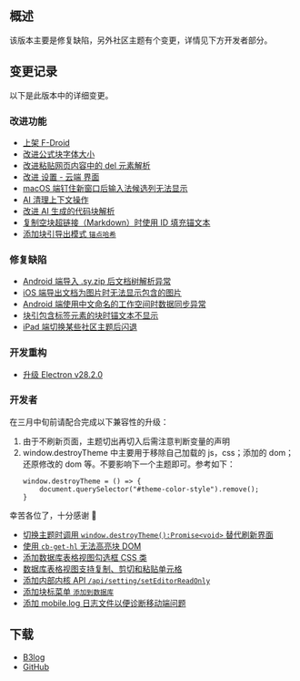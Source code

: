 ## 概述

该版本主要是修复缺陷，另外社区主题有个变更，详情见下方开发者部分。

## 变更记录

以下是此版本中的详细变更。

### 改进功能

* [上架 F-Droid](https://github.com/siyuan-note/siyuan/issues/5872)
* [改进公式块字体大小](https://github.com/siyuan-note/siyuan/issues/10251)
* [改进粘贴网页内容中的 del 元素解析](https://github.com/siyuan-note/siyuan/issues/10252)
* [改进 设置 - 云端 界面](https://github.com/siyuan-note/siyuan/pull/10253)
* [macOS 端钉住新窗口后输入法候选列无法显示](https://github.com/siyuan-note/siyuan/issues/10254)
* [AI 清理上下文操作](https://github.com/siyuan-note/siyuan/issues/10255)
* [改进 AI 生成的代码块解析](https://github.com/siyuan-note/siyuan/issues/10256)
* [复制空块超链接（Markdown）时使用 ID 填充锚文本](https://github.com/siyuan-note/siyuan/issues/10259)
* [添加块引导出模式 `锚点哈希`](https://github.com/siyuan-note/siyuan/issues/10265)

### 修复缺陷

* [Android 端导入 .sy.zip 后文档树解析异常](https://github.com/siyuan-note/siyuan/issues/10261)
* [iOS 端导出文档为图片时无法显示包含的图片](https://github.com/siyuan-note/siyuan/issues/10263)
* [Android 端使用中文命名的工作空间时数据同步异常](https://github.com/siyuan-note/siyuan/issues/10273)
* [块引包含标签元素的块时锚文本不显示](https://github.com/siyuan-note/siyuan/issues/10274)
* [iPad 端切换某些社区主题后闪退](https://github.com/siyuan-note/siyuan/issues/10275)

### 开发重构

* [升级 Electron v28.2.0](https://github.com/siyuan-note/siyuan/issues/10250)

### 开发者

在三月中旬前请配合完成以下兼容性的升级：

1. 由于不刷新页面，主题切出再切入后需注意判断变量的声明
2. window.destroyTheme 中主要用于移除自己加载的 js，css；添加的 dom；还原修改的 dom 等。不要影响下一个主题即可。参考如下：
   ```
   window.destroyTheme = () => {
       document.querySelector("#theme-color-style").remove();
   }
   ```
   
幸苦各位了，十分感谢 🙏

* [切换主题时调用 `window.destroyTheme():Promise<void>` 替代刷新界面](https://github.com/siyuan-note/siyuan/issues/8178)
* [使用 `cb-get-hl` 无法高亮块 DOM](https://github.com/siyuan-note/siyuan/issues/10244)
* [添加数据库表格视图勾选框 CSS 类](https://github.com/siyuan-note/siyuan/issues/10262)
* [数据库表格视图支持复制、剪切和粘贴单元格](https://github.com/siyuan-note/siyuan/issues/10264)
* [添加内部内核 API `/api/setting/setEditorReadOnly`](https://github.com/siyuan-note/siyuan/issues/10268)
* [添加块标菜单 `添加到数据库`](https://github.com/siyuan-note/siyuan/issues/10269)
* [添加 mobile.log 日志文件以便诊断移动端问题](https://github.com/siyuan-note/siyuan/issues/10270)

## 下载

* [B3log](https://b3log.org/siyuan/download.html)
* [GitHub](https://github.com/siyuan-note/siyuan/releases)
